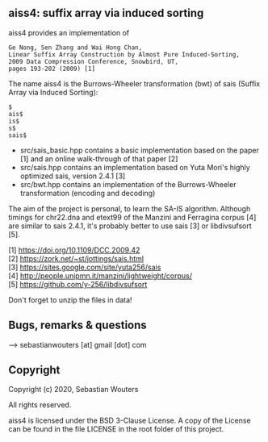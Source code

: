 aiss4: suffix array via induced sorting
---------------------------------------

aiss4 provides an implementation of

    Ge Nong, Sen Zhang and Wai Hong Chan,  
    Linear Suffix Array Construction by Almost Pure Induced-Sorting,  
    2009 Data Compression Conference, Snowbird, UT,  
    pages 193-202 (2009) [1]


The name aiss4 is the Burrows-Wheeler transformation (bwt) of sais
(Suffix Array via Induced Sorting):

    $
    ais$
    is$
    s$
    sais$

* src/sais_basic.hpp contains a basic implementation based on the paper
[1] and an online walk-through of that paper [2]
* src/sais.hpp contains an implementation based on Yuta Mori's highly 
optimized sais, version 2.4.1 [3]
* src/bwt.hpp contains an implementation of the Burrows-Wheeler
transformation (encoding and decoding)

The aim of the project is personal, to learn the SA-IS algorithm.
Although timings for chr22.dna and etext99 of the Manzini and
Ferragina corpus [4] are similar to sais 2.4.1, it's probably better
to use sais [3] or libdivsufsort [5].

[1] https://doi.org/10.1109/DCC.2009.42  
[2] https://zork.net/~st/jottings/sais.html  
[3] https://sites.google.com/site/yuta256/sais  
[4] http://people.unipmn.it/manzini/lightweight/corpus/  
[5] https://github.com/y-256/libdivsufsort  

Don't forget to unzip the files in data!


Bugs, remarks & questions
-------------------------

--> sebastianwouters [at] gmail [dot] com

Copyright
---------

Copyright (c) 2020, Sebastian Wouters

All rights reserved.

aiss4 is licensed under the BSD 3-Clause License. A copy of the License
can be found in the file LICENSE in the root folder of this project.

